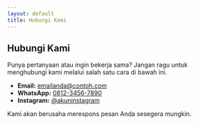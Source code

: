 ```yaml
---
layout: default
title: Hubungi Kami
---
```


## Hubungi Kami

Punya pertanyaan atau ingin bekerja sama? Jangan ragu untuk menghubungi kami melalui salah satu cara di bawah ini.

* **Email:** [emailanda@contoh.com](mailto:emailanda@contoh.com)
* **WhatsApp:** [0812-3456-7890](https://wa.me/6281234567890)
* **Instagram:** [@akuninstagram](https://instagram.com/akuninstagram)

Kami akan berusaha merespons pesan Anda sesegera mungkin.
